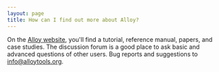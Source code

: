 ```yaml
---
layout: page
title: How can I find out more about Alloy?
---
```


On the [Alloy website](http://alloytools.org), you'll find a tutorial, reference manual, papers, and case 
studies. The discussion forum is a good place to ask basic and advanced questions of other users. Bug reports 
and suggestions to info@alloytools.org.



